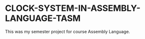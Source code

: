 # CLOCK-SYSTEM-IN-ASSEMBLY-LANGUAGE-TASM
This was my semester project for course Assembly Language.
